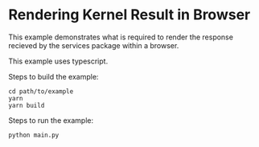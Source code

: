 Rendering Kernel Result in Browser
==================================

This example demonstrates what is required to render the response recieved
by the services package within a browser.

This example uses typescript.

Steps to build the example:

    cd path/to/example
    yarn
    yarn build
    
Steps to run the example:

    python main.py

